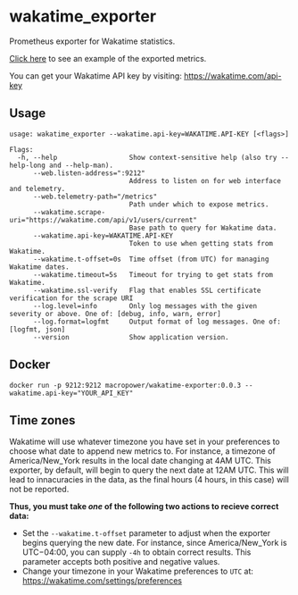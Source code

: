 # wakatime_exporter

Prometheus exporter for Wakatime statistics.

[Click here](METRICS.md) to see an example of the exported metrics.

You can get your Wakatime API key by visiting: https://wakatime.com/api-key

## Usage

```text
usage: wakatime_exporter --wakatime.api-key=WAKATIME.API-KEY [<flags>]

Flags:
  -h, --help                  Show context-sensitive help (also try --help-long and --help-man).
      --web.listen-address=":9212"
                              Address to listen on for web interface and telemetry.
      --web.telemetry-path="/metrics"
                              Path under which to expose metrics.
      --wakatime.scrape-uri="https://wakatime.com/api/v1/users/current"
                              Base path to query for Wakatime data.
      --wakatime.api-key=WAKATIME.API-KEY
                              Token to use when getting stats from Wakatime.
      --wakatime.t-offset=0s  Time offset (from UTC) for managing Wakatime dates.
      --wakatime.timeout=5s   Timeout for trying to get stats from Wakatime.
      --wakatime.ssl-verify   Flag that enables SSL certificate verification for the scrape URI
      --log.level=info        Only log messages with the given severity or above. One of: [debug, info, warn, error]
      --log.format=logfmt     Output format of log messages. One of: [logfmt, json]
      --version               Show application version.
```

## Docker

```shell
docker run -p 9212:9212 macropower/wakatime-exporter:0.0.3 --wakatime.api-key="YOUR_API_KEY"
```

## Time zones

Wakatime will use whatever timezone you have set in your preferences to choose what date to append new metrics to. For instance, a timezone of America/New_York results in the local date changing at 4AM UTC. This exporter, by default, will begin to query the next date at 12AM UTC. This will lead to innacuracies in the data, as the final hours (4 hours, in this case) will not be reported.

**Thus, you must take _one_ of the following two actions to recieve correct data:**
- Set the `--wakatime.t-offset` parameter to adjust when the exporter begins querying the new date. For instance, since America/New_York is UTC−04:00, you can supply `-4h` to obtain correct results. This parameter accepts both positive and negative values.
- Change your timezone in your Wakatime preferences to `UTC` at: https://wakatime.com/settings/preferences
